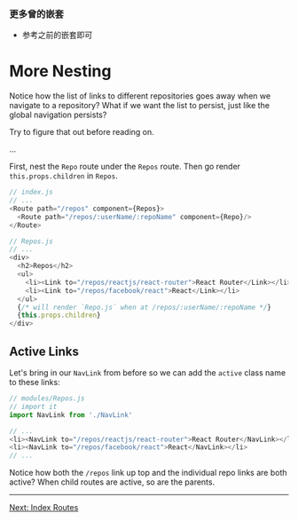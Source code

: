 ### 更多曾的嵌套
* 参考之前的嵌套即可

# More Nesting

Notice how the list of links to different repositories goes away when we
navigate to a repository? What if we want the list to persist, just like
the global navigation persists?

Try to figure that out before reading on.

...

First, nest the `Repo` route under the `Repos` route. Then go render
`this.props.children` in `Repos`.

```js
// index.js
// ...
<Route path="/repos" component={Repos}>
  <Route path="/repos/:userName/:repoName" component={Repo}/>
</Route>
```

```js
// Repos.js
// ...
<div>
  <h2>Repos</h2>
  <ul>
    <li><Link to="/repos/reactjs/react-router">React Router</Link></li>
    <li><Link to="/repos/facebook/react">React</Link></li>
  </ul>
  {/* will render `Repo.js` when at /repos/:userName/:repoName */}
  {this.props.children}
</div>
```

## Active Links

Let's bring in our `NavLink` from before so we can add the `active`
class name to these links:

```js
// modules/Repos.js
// import it
import NavLink from './NavLink'

// ...
<li><NavLink to="/repos/reactjs/react-router">React Router</NavLink></li>
<li><NavLink to="/repos/facebook/react">React</NavLink></li>
// ...
```

Notice how both the `/repos` link up top and the individual repo links are
both active? When child routes are active, so are the parents.

---

[Next: Index Routes](../08-index-routes/)
